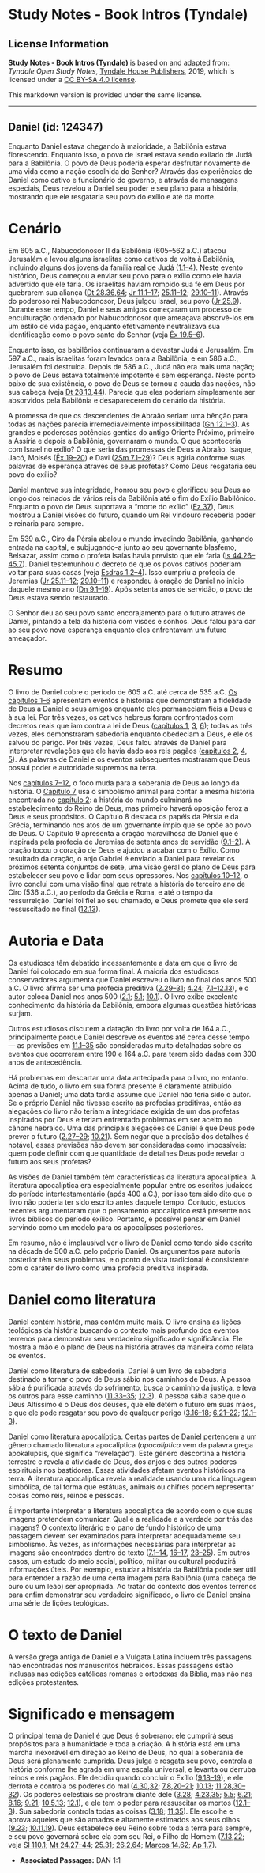 # Study Notes - Book Intros (Tyndale)

## License Information

**Study Notes - Book Intros (Tyndale)** is based on and adapted from: _Tyndale Open Study Notes_, [Tyndale House Publishers](https://tyndaleopenresources.com/), 2019, which is licensed under a [CC BY-SA 4.0 license](https://creativecommons.org/licenses/by-sa/4.0/legalcode.en).

This markdown version is provided under the same license.



--------------------------------

## Daniel (id: 124347)

Enquanto Daniel estava chegando à maioridade, a Babilônia estava florescendo. Enquanto isso, o povo de Israel estava sendo exilado de Judá para a Babilônia. O povo de Deus poderia esperar desfrutar novamente de uma vida como a nação escolhida do Senhor? Através das experiências de Daniel como cativo e funcionário do governo, e através de mensagens especiais, Deus revelou a Daniel seu poder e seu plano para a história, mostrando que ele resgataria seu povo do exílio e até da morte.

Cenário
=======

Em 605 a.C., Nabucodonosor II da Babilônia (605–562 a.C.) atacou Jerusalém e levou alguns israelitas como cativos de volta à Babilônia, incluindo alguns dos jovens da família real de Judá ([1\.1–4](https://ref.ly/Dan1:1-Dan1:4)). Neste evento histórico, Deus começou a enviar seu povo para o exílio como ele havia advertido que ele faria. Os israelitas haviam rompido sua fé em Deus por quebrarem sua aliança ([Dt 28\.36](https://ref.ly/Deut28:36),[64](https://ref.ly/Deut28:64); [Jr 11\.1–17](https://ref.ly/Jer11:1-Jer11:17); [25\.11–12](https://ref.ly/Jer25:11-Jer25:12); [29\.10–11](https://ref.ly/Jer29:10-Jer29:11)). Através do poderoso rei Nabucodonosor, Deus julgou Israel, seu povo ([Jr 25\.9](https://ref.ly/Jer25:9)). Durante esse tempo, Daniel e seus amigos começaram um processo de enculturação ordenado por Nabucodonosor que ameaçava absorvê\-los em um estilo de vida pagão, enquanto efetivamente neutralizava sua identificação como o povo santo do Senhor (veja [Êx 19\.5–6](https://ref.ly/Exod19:5-Exod19:6)).

Enquanto isso, os babilônios continuaram a devastar Judá e Jerusalém. Em 597 a.C., mais israelitas foram levados para a Babilônia, e em 586 a.C., Jerusalém foi destruída. Depois de 586 a.C., Judá não era mais uma nação; o povo de Deus estava totalmente impotente e sem esperança. Neste ponto baixo de sua existência, o povo de Deus se tornou a cauda das nações, não sua cabeça (veja [Dt 28\.13](https://ref.ly/Deut28:13),[44](https://ref.ly/Deut28:44)). Parecia que eles poderiam simplesmente ser absorvidos pela Babilônia e desaparecerem do cenário da história.

A promessa de que os descendentes de Abraão seriam uma bênção para todas as nações parecia irremediavelmente impossibilitada ([Gn 12\.1–3](https://ref.ly/Gen12:1-Gen12:3)). As grandes e poderosas potências gentias do antigo Oriente Próximo, primeiro a Assíria e depois a Babilônia, governaram o mundo. O que aconteceria com Israel no exílio? O que seria das promessas de Deus a Abraão, Isaque, Jacó, Moisés ([Êx 19–20](https://ref.ly/Exod19:1-Exod20:26)) e Davi ([2Sm 7\.1–29](https://ref.ly/2Sam7:1-2Sam7:29))? Deus agiria conforme suas palavras de esperança através de seus profetas? Como Deus resgataria seu povo do exílio?

Daniel manteve sua integridade, honrou seu povo e glorificou seu Deus ao longo dos reinados de vários reis da Babilônia até o fim do Exílio Babilônico. Enquanto o povo de Deus suportava a “morte do exílio” ([Ez 37](https://ref.ly/Ezek37:1-Ezek37:28)), Deus mostrou a Daniel visões do futuro, quando um Rei vindouro receberia poder e reinaria para sempre.

Em 539 a.C., Ciro da Pérsia abalou o mundo invadindo Babilônia, ganhando entrada na capital, e subjugando\-a junto ao seu governante blasfemo, Belsazar, assim como o profeta Isaías havia previsto que ele faria ([Is 44\.26–45\.7](https://ref.ly/Isa44:26-Isa45:7)). Daniel testemunhou o decreto de que os povos cativos poderiam voltar para suas casas (veja [Esdras 1\.2–4](https://ref.ly/Ezra1:2-Ezra1:4)). Isso cumpriu a profecia de Jeremias ([Jr 25\.11–12](https://ref.ly/Jer25:11-Jer25:12); [29\.10–11](https://ref.ly/Jer29:10-Jer29:11)) e respondeu à oração de Daniel no início daquele mesmo ano ([Dn 9\.1–19](https://ref.ly/Dan9:1-Dan9:19)). Após setenta anos de servidão, o povo de Deus estava sendo restaurado.

O Senhor deu ao seu povo santo encorajamento para o futuro através de Daniel, pintando a tela da história com visões e sonhos. Deus falou para dar ao seu povo nova esperança enquanto eles enfrentavam um futuro ameaçador.

Resumo
======

O livro de Daniel cobre o período de 605 a.C. até cerca de 535 a.C. [Os capítulos 1–6](https://ref.ly/Dan1:1-Dan6:28) apresentam eventos e histórias que demonstram a fidelidade de Deus a Daniel e seus amigos enquanto eles permaneciam fiéis a Deus e à sua lei. Por três vezes, os cativos hebreus foram confrontados com decretos reais que iam contra a lei de Deus ([capítulos 1](https://ref.ly/Dan1:1-Dan1:21), [3](https://ref.ly/Dan3:1-Dan3:30), [6](https://ref.ly/Dan6:1-Dan6:28)); todas as três vezes, eles demonstraram sabedoria enquanto obedeciam a Deus, e ele os salvou do perigo. Por três vezes, Deus falou através de Daniel para interpretar revelações que ele havia dado aos reis pagãos ([capítulos 2](https://ref.ly/Dan2:1-Dan2:49), [4](https://ref.ly/Dan4:1-Dan4:37), [5](https://ref.ly/Dan5:1-Dan5:31)). As palavras de Daniel e os eventos subsequentes mostraram que Deus possui poder e autoridade supremos na terra.

Nos [capítulos 7–12](https://ref.ly/Dan7:1-Dan12:13), o foco muda para a soberania de Deus ao longo da história. O [Capítulo 7](https://ref.ly/Dan7:1-Dan7:28) usa o simbolismo animal para contar a mesma história encontrada no [capítulo 2](https://ref.ly/Dan2:1-Dan2:49): a história do mundo culminará no estabelecimento do Reino de Deus, mas primeiro haverá oposição feroz a Deus e seus propósitos. O Capítulo 8 destaca os papéis da Pérsia e da Grécia, terminando nos atos de um governante ímpio que se opõe ao povo de Deus. O Capítulo 9 apresenta a oração maravilhosa de Daniel que é inspirada pela profecia de Jeremias de setenta anos de servidão ([9\.1–2](https://ref.ly/Dan9:1-Dan9:2)). A oração tocou o coração de Deus e ajudou a acabar com o Exílio. Como resultado da oração, o anjo Gabriel é enviado a Daniel para revelar os próximos setenta conjuntos de sete, uma visão geral do plano de Deus para estabelecer seu povo e lidar com seus opressores. Nos [capítulos 10–12](https://ref.ly/Dan10:1-Dan12:13), o livro conclui com uma visão final que retrata a história do terceiro ano de Ciro (536 a.C.), ao período da Grécia e Roma, e até o tempo da ressurreição. Daniel foi fiel ao seu chamado, e Deus promete que ele será ressuscitado no final ([12\.13](https://ref.ly/Dan12:13)).

Autoria e Data
==============

Os estudiosos têm debatido incessantemente a data em que o livro de Daniel foi colocado em sua forma final. A maioria dos estudiosos conservadores argumenta que Daniel escreveu o livro no final dos anos 500 a.C. O livro afirma ser uma profecia preditiva ([2\.29–31](https://ref.ly/Dan2:29-Dan2:31); [4\.24](https://ref.ly/Dan4:24); [7\.1–12\.13](https://ref.ly/Dan7:1-Dan12:13)), e o autor coloca Daniel nos anos 500 ([2\.1](https://ref.ly/Dan2:1); [5\.1](https://ref.ly/Dan5:1); [10\.1](https://ref.ly/Dan10:1)). O livro exibe excelente conhecimento da história da Babilônia, embora algumas questões históricas surjam.

Outros estudiosos discutem a datação do livro por volta de 164 a.C., principalmente porque Daniel descreve os eventos até cerca desse tempo — as previsões em [11\.1–35](https://ref.ly/Dan11:1-Dan11:35) são consideradas muito detalhadas sobre os eventos que ocorreram entre 190 e 164 a.C. para terem sido dadas com 300 anos de antecedência.

Há problemas em descartar uma data antecipada para o livro, no entanto. Acima de tudo, o livro em sua forma presente é claramente atribuído apenas a Daniel; uma data tardia assume que Daniel não teria sido o autor. Se o próprio Daniel não tivesse escrito as profecias preditivas, então as alegações do livro não teriam a integridade exigida de um dos profetas inspirados por Deus e teriam enfrentado problemas em ser aceito no cânone hebraico. Uma das principais alegações de Daniel é que Deus pode prever o futuro ([2\.27–29](https://ref.ly/Dan2:27-Dan2:29); [10\.21](https://ref.ly/Dan10:21)). Sem negar que a precisão dos detalhes é notável, essas previsões não devem ser consideradas como impossíveis: quem pode definir com que quantidade de detalhes Deus pode revelar o futuro aos seus profetas?

As visões de Daniel também têm características da literatura apocalíptica. A literatura apocalíptica era especialmente popular entre os escritos judaicos do período intertestamentário (após 400 a.C.), por isso tem sido dito que o livro não poderia ter sido escrito antes daquele tempo. Contudo, estudos recentes argumentaram que o pensamento apocalíptico está presente nos livros bíblicos do período exílico. Portanto, é possível pensar em Daniel servindo como um modelo para os apocalipses posteriores.

Em resumo, não é implausível ver o livro de Daniel como tendo sido escrito na década de 500 a.C. pelo próprio Daniel. Os argumentos para autoria posterior têm seus problemas, e o ponto de vista tradicional é consistente com o caráter do livro como uma profecia preditiva inspirada.

Daniel como literatura
======================

Daniel contém história, mas contém muito mais. O livro ensina as lições teológicas da história buscando o contexto mais profundo dos eventos terrenos para demonstrar seu verdadeiro significado e significância. Ele mostra a mão e o plano de Deus na história através da maneira como relata os eventos.

Daniel como literatura de sabedoria. Daniel é um livro de sabedoria destinado a tornar o povo de Deus sábio nos caminhos de Deus. A pessoa sábia é purificada através do sofrimento, busca o caminho da justiça, e leva os outros para esse caminho ([11\.33–35](https://ref.ly/Dan11:33-Dan11:35); [12\.3](https://ref.ly/Dan12:3)). A pessoa sábia sabe que o Deus Altíssimo é o Deus dos deuses, que ele detém o futuro em suas mãos, e que ele pode resgatar seu povo de qualquer perigo ([3\.16–18](https://ref.ly/Dan3:16-Dan3:18); [6\.21–22](https://ref.ly/Dan6:21-Dan6:22); [12\.1–3](https://ref.ly/Dan12:1-Dan12:3)).

Daniel como literatura apocalíptica. Certas partes de Daniel pertencem a um gênero chamado literatura apocalíptica (*apocalíptica* vem da palavra grega apokalupsis, que significa “revelação”). Este gênero descortina a história terrestre e revela a atividade de Deus, dos anjos e dos outros poderes espirituais nos bastidores. Essas atividades afetam eventos históricos na terra. A literatura apocalíptica revela a realidade usando uma rica linguagem simbólica, de tal forma que estátuas, animais ou chifres podem representar coisas como reis, reinos e pessoas.

É importante interpretar a literatura apocalíptica de acordo com o que suas imagens pretendem comunicar. Qual é a realidade e a verdade por trás das imagens? O contexto literário e o pano de fundo histórico de uma passagem devem ser examinados para interpretar adequadamente seu simbolismo. Às vezes, as informações necessárias para interpretar as imagens são encontrados dentro do texto ([7\.1–14](https://ref.ly/Dan7:1-Dan7:14), [16–17](https://ref.ly/Dan7:16-Dan7:17), [23–25](https://ref.ly/Dan7:23-Dan7:25)). Em outros casos, um estudo do meio social, político, militar ou cultural produzirá informações úteis. Por exemplo, estudar a história da Babilônia pode ser útil para entender a razão de uma certa imagem para Babilônia (uma cabeça de ouro ou um leão) ser apropriada. Ao tratar do contexto dos eventos terrenos para enfim demonstrar seu verdadeiro significado, o livro de Daniel ensina uma série de lições teológicas.

O texto de Daniel
=================

A versão grega antiga de Daniel e a Vulgata Latina incluem três passagens não encontradas nos manuscritos hebraicos. Essas passagens estão inclusas nas edições católicas romanas e ortodoxas da Bíblia, mas não nas edições protestantes.

Significado e mensagem
======================

O principal tema de Daniel é que Deus é soberano: ele cumprirá seus propósitos para a humanidade e toda a criação. A história está em uma marcha inexorável em direção ao Reino de Deus, no qual a soberania de Deus será plenamente cumprida. Deus julga e resgata seu povo, controla a história conforme lhe agrada em uma escala universal, e levanta ou derruba reinos e reis pagãos. Ele decidiu quando concluir o Exílio ([9\.18–19](https://ref.ly/Dan9:18-Dan9:19)), e ele derrota e controla os poderes do mal ([4\.30](https://ref.ly/Dan4:30),[32](https://ref.ly/Dan4:32); [7\.8](https://ref.ly/Dan7:8),[20–21](https://ref.ly/Dan7:20-Dan7:21); [10\.13](https://ref.ly/Dan10:13); [11\.28](https://ref.ly/Dan11:28),[30–32](https://ref.ly/Dan11:30-Dan11:32)). Os poderes celestiais se prostram diante dele ([3\.28](https://ref.ly/Dan3:28); [4\.23](https://ref.ly/Dan4:23),[35](https://ref.ly/Dan4:35); [5\.5](https://ref.ly/Dan5:5); [6\.21](https://ref.ly/Dan6:21); [8\.16](https://ref.ly/Dan8:16); [9\.21](https://ref.ly/Dan9:21); [10\.5](https://ref.ly/Dan10:5),[13](https://ref.ly/Dan10:13); [12\.1](https://ref.ly/Dan12:1)), e ele tem o poder para ressuscitar os mortos ([12\.1–3](https://ref.ly/Dan12:1-Dan12:3)). Sua sabedoria controla todas as coisas ([3\.18](https://ref.ly/Dan3:18); [11\.35](https://ref.ly/Dan11:35)). Ele escolhe e aprova aqueles que são amados e altamente estimados aos seus olhos ([9\.23](https://ref.ly/Dan9:23); [10\.11](https://ref.ly/Dan10:11),[19](https://ref.ly/Dan10:19)). Deus estabelece seu Reino sobre toda a terra para sempre, e seu povo governará sobre ela com seu Rei, o Filho do Homem ([7\.13](https://ref.ly/Dan7:13),[22](https://ref.ly/Dan7:22); veja [Sl 110\.1](https://ref.ly/Ps110:1); [Mt 24\.27–44](https://ref.ly/Matt24:27-Matt24:44); [25\.31](https://ref.ly/Matt25:31); [26\.2](https://ref.ly/Matt26:2),[64](https://ref.ly/Matt26:64); [Marcos 14\.62](https://ref.ly/Mark14:62); [Ap 1\.7](https://ref.ly/Rev1:7)).

* **Associated Passages:** DAN 1:1

